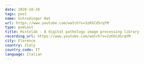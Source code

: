 ```yaml
---
date: 2020-10-10
tags: post
name: Schrodinger Hat
url: https://www.youtube.com/watch?v=3zKhCdSrqYM
type: podcast
title: Histolab - A digital pathology image processing library
recording_url: https://www.youtube.com/watch?v=3zKhCdSrqYM
city: Florence
country: Italy
country_code: IT
language: Italian
---
```

